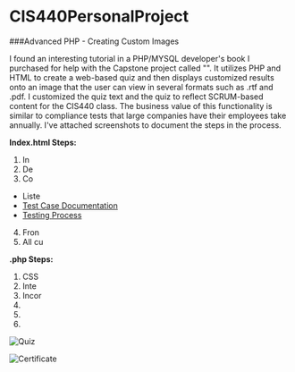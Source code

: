 CIS440PersonalProject
=====================

###Advanced PHP - Creating Custom Images

I found an interesting tutorial in a PHP/MYSQL developer's book I purchased for help with the Capstone project called "". It utilizes PHP and HTML to create a web-based quiz and then displays customized results onto an image that the user can view in several formats such as .rtf and .pdf. I customized the quiz text and the quiz to reflect SCRUM-based content for the CIS440 class. The business value of this functionality is similar to compliance tests that large companies have their employees take annually. I've attached screenshots to document the steps in the process. 

**Index.html Steps:**

1. In
2. De
3. Co
  * Liste
  * [Test Case Documentation](https://github.com/asu-cis-capstone/smockish/blob/master/Commit%20V6/Test%20Cases%20v3.docx?raw=true)
  * [Testing Process](https://github.com/asu-cis-capstone/smockish/blob/master/Commit%20V6/Studiocracy%20Testing%20v3.docx?raw=true)
4. Fron
5. All cu


**.php Steps:**

1. CSS
2. Inte
3. Incor
4. 
5. 
6. 

![Quiz]()

![Certificate]()
